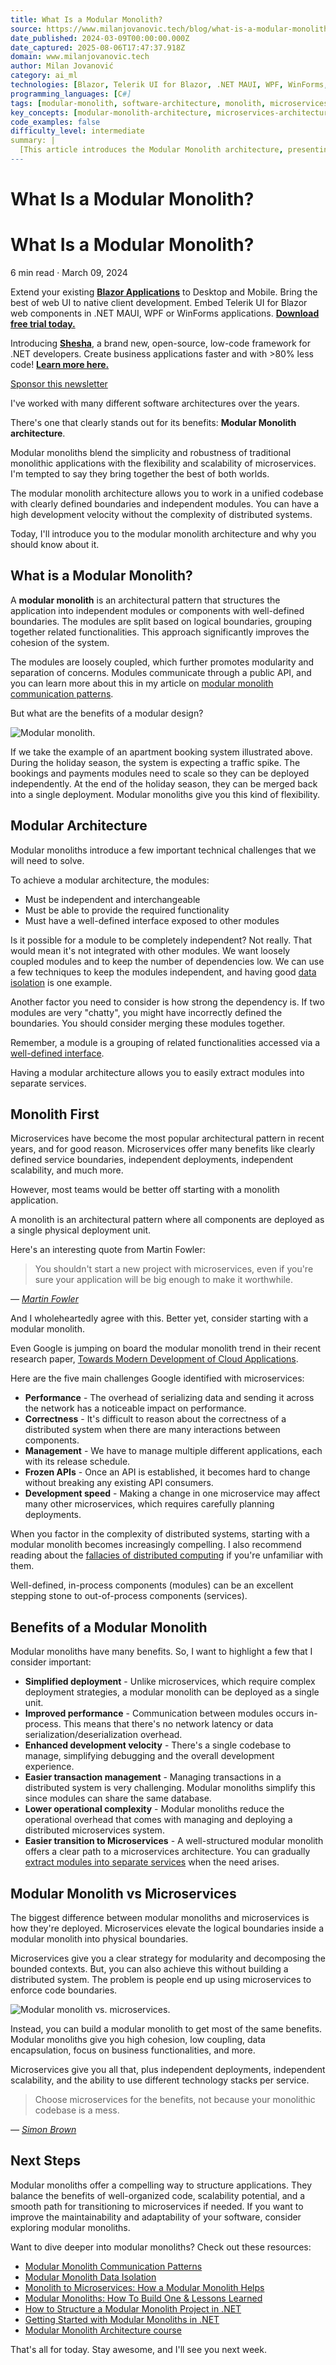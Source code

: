 ```yaml
---
title: What Is a Modular Monolith?
source: https://www.milanjovanovic.tech/blog/what-is-a-modular-monolith?utm_source=LinkedIn&utm_medium=social&utm_campaign=24.03.2025
date_published: 2024-03-09T00:00:00.000Z
date_captured: 2025-08-06T17:47:37.918Z
domain: www.milanjovanovic.tech
author: Milan Jovanović
category: ai_ml
technologies: [Blazor, Telerik UI for Blazor, .NET MAUI, WPF, WinForms, Shesha, .NET, ASP.NET Core]
programming_languages: [C#]
tags: [modular-monolith, software-architecture, monolith, microservices, dotnet, application-design, scalability, deployment, web-development, desktop-development]
key_concepts: [modular-monolith-architecture, microservices-architecture, monolith-first, distributed-systems, module-boundaries, loose-coupling, data-isolation]
code_examples: false
difficulty_level: intermediate
summary: |
  [This article introduces the Modular Monolith architecture, presenting it as a blend of traditional monolithic simplicity and microservices' flexibility. It defines a modular monolith as an application structured into independent, loosely coupled modules with well-defined boundaries. The author advocates for a "monolith first" approach, highlighting benefits such as simplified deployment, improved performance, and easier transaction management compared to distributed microservices. The article also explains how a well-structured modular monolith provides a clear and gradual path for transitioning to a microservices architecture when necessary, addressing common challenges associated with distributed systems.]
---
```

# What Is a Modular Monolith?

# What Is a Modular Monolith?

6 min read · March 09, 2024

Extend your existing [**Blazor Applications**](https://www.telerik.com/blazor-ui/blazor-hybrid?utm_medium=cpm&utm_source=milanjovanovic&utm_campaign=blazor-hybrid-general-awareness) to Desktop and Mobile. Bring the best of web UI to native client development. Embed Telerik UI for Blazor web components in .NET MAUI, WPF or WinForms applications. [**Download free trial today.**](https://www.telerik.com/blazor-ui/blazor-hybrid?utm_medium=cpm&utm_source=milanjovanovic&utm_campaign=blazor-hybrid-general-awareness)

Introducing [**Shesha**](https://shesha.io?utm_source=milan&utm_medium=email&utm_campaign=20240309), a brand new, open-source, low-code framework for .NET developers. Create business applications faster and with >80% less code! [**Learn more here.**](https://shesha.io?utm_source=milan&utm_medium=email&utm_campaign=20240309)

[Sponsor this newsletter](/sponsor-the-newsletter)

I've worked with many different software architectures over the years.

There's one that clearly stands out for its benefits: **Modular Monolith architecture**.

Modular monoliths blend the simplicity and robustness of traditional monolithic applications with the flexibility and scalability of microservices. I'm tempted to say they bring together the best of both worlds.

The modular monolith architecture allows you to work in a unified codebase with clearly defined boundaries and independent modules. You can have a high development velocity without the complexity of distributed systems.

Today, I'll introduce you to the modular monolith architecture and why you should know about it.

## What is a Modular Monolith?

A **modular monolith** is an architectural pattern that structures the application into independent modules or components with well-defined boundaries. The modules are split based on logical boundaries, grouping together related functionalities. This approach significantly improves the cohesion of the system.

The modules are loosely coupled, which further promotes modularity and separation of concerns. Modules communicate through a public API, and you can learn more about this in my article on [modular monolith communication patterns](modular-monolith-communication-patterns).

But what are the benefits of a modular design?

![Modular monolith.](/blogs/mnw_080/modular_monolith.png?imwidth=3840)

If we take the example of an apartment booking system illustrated above. During the holiday season, the system is expecting a traffic spike. The bookings and payments modules need to scale so they can be deployed independently. At the end of the holiday season, they can be merged back into a single deployment. Modular monoliths give you this kind of flexibility.

## Modular Architecture

Modular monoliths introduce a few important technical challenges that we will need to solve.

To achieve a modular architecture, the modules:

*   Must be independent and interchangeable
*   Must be able to provide the required functionality
*   Must have a well-defined interface exposed to other modules

Is it possible for a module to be completely independent? Not really. That would mean it's not integrated with other modules. We want loosely coupled modules and to keep the number of dependencies low. We can use a few techniques to keep the modules independent, and having good [data isolation](modular-monolith-data-isolation) is one example.

Another factor you need to consider is how strong the dependency is. If two modules are very "chatty", you might have incorrectly defined the boundaries. You should consider merging these modules together.

Remember, a module is a grouping of related functionalities accessed via a [well-defined interface](modular-monolith-communication-patterns).

Having a modular architecture allows you to easily extract modules into separate services.

## Monolith First

Microservices have become the most popular architectural pattern in recent years, and for good reason. Microservices offer many benefits like clearly defined service boundaries, independent deployments, independent scalability, and much more.

However, most teams would be better off starting with a monolith application.

A monolith is an architectural pattern where all components are deployed as a single physical deployment unit.

Here's an interesting quote from Martin Fowler:

> You shouldn't start a new project with microservices, even if you're sure your application will be big enough to make it worthwhile.

_— [Martin Fowler](https://martinfowler.com/bliki/MonolithFirst.html)_

And I wholeheartedly agree with this. Better yet, consider starting with a modular monolith.

Even Google is jumping on board the modular monolith trend in their recent research paper, [Towards Modern Development of Cloud Applications](https://dl.acm.org/doi/pdf/10.1145/3593856.3595909).

Here are the five main challenges Google identified with microservices:

*   **Performance** - The overhead of serializing data and sending it across the network has a noticeable impact on performance.
*   **Correctness** - It's difficult to reason about the correctness of a distributed system when there are many interactions between components.
*   **Management** - We have to manage multiple different applications, each with its release schedule.
*   **Frozen APIs** - Once an API is established, it becomes hard to change without breaking any existing API consumers.
*   **Development speed** - Making a change in one microservice may affect many other microservices, which requires carefully planning deployments.

When you factor in the complexity of distributed systems, starting with a modular monolith becomes increasingly compelling. I also recommend reading about the [fallacies of distributed computing](https://en.wikipedia.org/wiki/Fallacies_of_distributed_computing) if you're unfamiliar with them.

Well-defined, in-process components (modules) can be an excellent stepping stone to out-of-process components (services).

## Benefits of a Modular Monolith

Modular monoliths have many benefits. So, I want to highlight a few that I consider important:

*   **Simplified deployment** - Unlike microservices, which require complex deployment strategies, a modular monolith can be deployed as a single unit.
*   **Improved performance** - Communication between modules occurs in-process. This means that there's no network latency or data serialization/deserialization overhead.
*   **Enhanced development velocity** - There's a single codebase to manage, simplifying debugging and the overall development experience.
*   **Easier transaction management** - Managing transactions in a distributed system is very challenging. Modular monoliths simplify this since modules can share the same database.
*   **Lower operational complexity** - Modular monoliths reduce the operational overhead that comes with managing and deploying a distributed microservices system.
*   **Easier transition to Microservices** - A well-structured modular monolith offers a clear path to a microservices architecture. You can gradually [extract modules into separate services](monolith-to-microservices-how-a-modular-monolith-helps) when the need arises.

## Modular Monolith vs Microservices

The biggest difference between modular monoliths and microservices is how they're deployed. Microservices elevate the logical boundaries inside a modular monolith into physical boundaries.

Microservices give you a clear strategy for modularity and decomposing the bounded contexts. But, you can also achieve this without building a distributed system. The problem is people end up using microservices to enforce code boundaries.

![Modular monolith vs. microservices.](/blogs/mnw_080/modular_monolith_vs_microservices.png?imwidth=3840)

Instead, you can build a modular monolith to get most of the same benefits. Modular monoliths give you high cohesion, low coupling, data encapsulation, focus on business functionalities, and more.

Microservices give you all that, plus independent deployments, independent scalability, and the ability to use different technology stacks per service.

> Choose microservices for the benefits, not because your monolithic codebase is a mess.

_— [Simon Brown](https://twitter.com/simonbrown)_

## Next Steps

Modular monoliths offer a compelling way to structure applications. They balance the benefits of well-organized code, scalability potential, and a smooth path for transitioning to microservices if needed. If you want to improve the maintainability and adaptability of your software, consider exploring modular monoliths.

Want to dive deeper into modular monoliths? Check out these resources:

*   [Modular Monolith Communication Patterns](modular-monolith-communication-patterns)
*   [Modular Monolith Data Isolation](modular-monolith-data-isolation)
*   [Monolith to Microservices: How a Modular Monolith Helps](monolith-to-microservices-how-a-modular-monolith-helps)
*   [Modular Monoliths: How To Build One & Lessons Learned](https://youtu.be/Xo3rsiZYsJQ)
*   [How to Structure a Modular Monolith Project in .NET](https://youtu.be/z3piPJ7x4WU)
*   [Getting Started with Modular Monoliths in .NET](https://youtu.be/5dilYMii9T4)
*   [Modular Monolith Architecture course](/modular-monolith-architecture)

That's all for today. Stay awesome, and I'll see you next week.